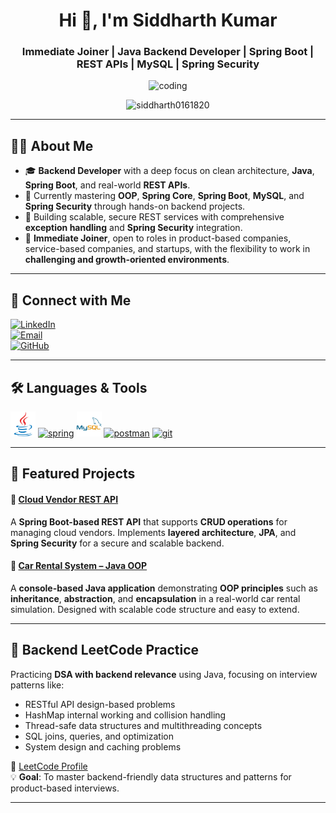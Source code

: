 <h1 align="center">Hi 👋, I'm Siddharth Kumar</h1>
<h3 align="center">Immediate Joiner | Java Backend Developer | Spring Boot | REST APIs | MySQL | Spring Security</h3>

<p align="center">
  <img src="https://user-images.githubusercontent.com/55389276/140866485-8fb1c876-9a8f-4d6a-98dc-08c4981eaf70.gif" alt="coding" width="400"/>
</p>

<p align="center">
  <img src="https://komarev.com/ghpvc/?username=siddharth0161820&label=Profile%20views&color=0e75b6&style=flat" alt="siddharth0161820" />
</p>

---

## 👨‍💻 About Me

- 🎓 **Backend Developer** with a deep focus on clean architecture, **Java**, **Spring Boot**, and real-world **REST APIs**.
- 🧠 Currently mastering **OOP**, **Spring Core**, **Spring Boot**, **MySQL**, and **Spring Security** through hands-on backend projects.
- 🔄 Building scalable, secure REST services with comprehensive **exception handling** and **Spring Security** integration.
- 💼 **Immediate Joiner**, open to roles in product-based companies, service-based companies, and startups, with the flexibility to work in **challenging and growth-oriented environments**.

---

## 🔗 Connect with Me

[![LinkedIn](https://img.shields.io/badge/LinkedIn-blue?style=for-the-badge&logo=linkedin)](https://www.linkedin.com/in/siddharthkumar16/)  
[![Email](https://img.shields.io/badge/Email-grey?style=for-the-badge&logo=gmail)](mailto:siddharth0161820@gmail.com)  
[![GitHub](https://img.shields.io/badge/GitHub-black?style=for-the-badge&logo=github)](https://github.com/siddharth0161820)

---

## 🛠️ Languages & Tools

<p align="left">
  <a href="https://www.java.com" target="_blank"><img src="https://raw.githubusercontent.com/devicons/devicon/master/icons/java/java-original.svg" alt="java" width="40" height="40"/></a>
  <a href="https://spring.io/" target="_blank"><img src="https://www.vectorlogo.zone/logos/springio/springio-icon.svg" alt="spring" width="40" height="40"/></a>
  <a href="https://www.mysql.com/" target="_blank"><img src="https://raw.githubusercontent.com/devicons/devicon/master/icons/mysql/mysql-original-wordmark.svg" alt="mysql" width="40" height="40"/></a>
  <a href="https://postman.com" target="_blank"><img src="https://www.vectorlogo.zone/logos/getpostman/getpostman-icon.svg" alt="postman" width="40" height="40"/></a>
  <a href="https://git-scm.com/" target="_blank"><img src="https://www.vectorlogo.zone/logos/git-scm/git-scm-icon.svg" alt="git" width="40" height="40"/></a>
</p>

---

## 📂 Featured Projects

#### 🔹 [Cloud Vendor REST API](https://github.com/siddharth0161820/cloud-vendor-rest-api)  
A **Spring Boot-based REST API** that supports **CRUD operations** for managing cloud vendors. Implements **layered architecture**, **JPA**, and **Spring Security** for a secure and scalable backend.

#### 🔹 [Car Rental System – Java OOP](https://github.com/siddharth0161820/CAR-RENTAL-SYSTEM-PROJECT-USING-JAVA-OOPS-CONCEPT)  
A **console-based Java application** demonstrating **OOP principles** such as **inheritance**, **abstraction**, and **encapsulation** in a real-world car rental simulation. Designed with scalable code structure and easy to extend.

---

## 📘 Backend LeetCode Practice

Practicing **DSA with backend relevance** using Java, focusing on interview patterns like:

- RESTful API design-based problems
- HashMap internal working and collision handling
- Thread-safe data structures and multithreading concepts
- SQL joins, queries, and optimization
- System design and caching problems

🔗 [LeetCode Profile](https://leetcode.com/siddharth0161820)  
💡 **Goal**: To master backend-friendly data structures and patterns for product-based interviews.

---
